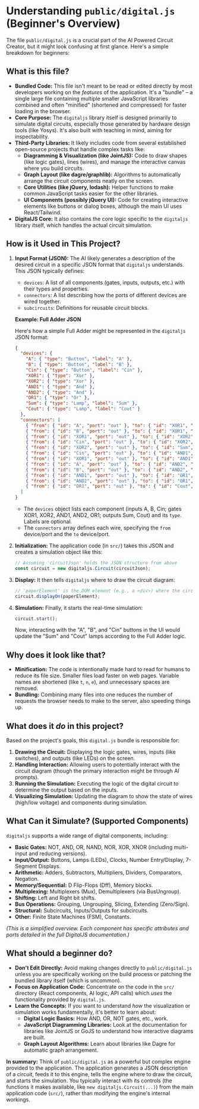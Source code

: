 # Understanding `public/digital.js` (Beginner's Overview)

The file `public/digital.js` is a crucial part of the AI Powered Circuit Creator, but it might look confusing at first glance. Here's a simple breakdown for beginners:

## What is this file?

*   **Bundled Code:** This file isn't meant to be read or edited directly by most developers working on the *features* of the application. It's a "bundle" – a single large file containing multiple smaller JavaScript libraries combined and often "minified" (shortened and compressed) for faster loading in the browser.
*   **Core Purpose:** The `digitaljs` library itself is designed primarily to simulate digital circuits, especially those generated by hardware design tools (like Yosys). It's also built with teaching in mind, aiming for inspectability.
*   **Third-Party Libraries:** It likely includes code from several established open-source projects that handle complex tasks like:
    *   **Diagramming & Visualization (like JointJS):** Code to draw shapes (like logic gates), lines (wires), and manage the interactive canvas where you build circuits.
    *   **Graph Layout (like dagre/graphlib):** Algorithms to automatically arrange the circuit components neatly on the screen.
    *   **Core Utilities (like jQuery, lodash):** Helper functions to make common JavaScript tasks easier for the other libraries.
    *   **UI Components (possibly jQuery UI):** Code for creating interactive elements like buttons or dialog boxes, although the main UI uses React/Tailwind.
*   **DigitalJS Core:** It also contains the core logic specific to the `digitaljs` library itself, which handles the actual circuit simulation.

## How is it Used in This Project?

1.  **Input Format (JSON):** The AI likely generates a description of the desired circuit in a specific JSON format that `digitaljs` understands. This JSON typically defines:
    *   `devices`: A list of all components (gates, inputs, outputs, etc.) with their types and properties.
    *   `connectors`: A list describing how the ports of different devices are wired together.
    *   `subcircuits`: Definitions for reusable circuit blocks.

    **Example: Full Adder JSON**

    Here's how a simple Full Adder might be represented in the `digitaljs` JSON format:

    ```json
    {
      "devices": {
        "A": { "type": "Button", "label": "A" },
        "B": { "type": "Button", "label": "B" },
        "Cin": { "type": "Button", "label": "Cin" },
        "XOR1": { "type": "Xor" },
        "XOR2": { "type": "Xor" },
        "AND1": { "type": "And" },
        "AND2": { "type": "And" },
        "OR1": { "type": "Or" },
        "Sum": { "type": "Lamp", "label": "Sum" },
        "Cout": { "type": "Lamp", "label": "Cout" }
      },
      "connectors": [
        { "from": { "id": "A", "port": "out" }, "to": { "id": "XOR1", "port": "in1" } },
        { "from": { "id": "B", "port": "out" }, "to": { "id": "XOR1", "port": "in2" } },
        { "from": { "id": "XOR1", "port": "out" }, "to": { "id": "XOR2", "port": "in1" } },
        { "from": { "id": "Cin", "port": "out" }, "to": { "id": "XOR2", "port": "in2" } },
        { "from": { "id": "XOR2", "port": "out" }, "to": { "id": "Sum", "port": "in" } },
        { "from": { "id": "Cin", "port": "out" }, "to": { "id": "AND1", "port": "in1" } },
        { "from": { "id": "XOR1", "port": "out" }, "to": { "id": "AND1", "port": "in2" } },
        { "from": { "id": "A", "port": "out" }, "to": { "id": "AND2", "port": "in1" } },
        { "from": { "id": "B", "port": "out" }, "to": { "id": "AND2", "port": "in2" } },
        { "from": { "id": "AND1", "port": "out" }, "to": { "id": "OR1", "port": "in1" } },
        { "from": { "id": "AND2", "port": "out" }, "to": { "id": "OR1", "port": "in2" } },
        { "from": { "id": "OR1", "port": "out" }, "to": { "id": "Cout", "port": "in" } }
      ]
    }
    ```
    *   The `devices` object lists each component (inputs A, B, Cin; gates XOR1, XOR2, AND1, AND2, OR1; outputs Sum, Cout) and its `type`. Labels are optional.
    *   The `connectors` array defines each wire, specifying the `from` device/port and the `to` device/port.

2.  **Initialization:** The application code (in `src/`) takes this JSON and creates a simulation object like this:
    ```javascript
    // Assuming 'circuitJson' holds the JSON structure from above
    const circuit = new digitaljs.Circuit(circuitJson);
    ```
3.  **Display:** It then tells `digitaljs` where to draw the circuit diagram:
    ```javascript
    // 'paperElement' is the DOM element (e.g., a <div>) where the circuit should be drawn
    circuit.displayOn(paperElement);
    ```
4.  **Simulation:** Finally, it starts the real-time simulation:
    ```javascript
    circuit.start();
    ```
    Now, interacting with the "A", "B", and "Cin" buttons in the UI would update the "Sum" and "Cout" lamps according to the Full Adder logic.

## Why does it look like that?

*   **Minification:** The code is intentionally made hard to read for humans to reduce its file size. Smaller files load faster on web pages. Variable names are shortened (like `t`, `n`, `e`), and unnecessary spaces are removed.
*   **Bundling:** Combining many files into one reduces the number of requests the browser needs to make to the server, also speeding things up.

## What does it *do* in this project?

Based on the project's goals, this `digital.js` bundle is responsible for:

1.  **Drawing the Circuit:** Displaying the logic gates, wires, inputs (like switches), and outputs (like LEDs) on the screen.
2.  **Handling Interaction:** Allowing users to potentially interact with the circuit diagram (though the primary interaction might be through AI prompts).
3.  **Running the Simulation:** Executing the logic of the digital circuit to determine the output based on the inputs.
4.  **Visualizing Simulation:** Updating the diagram to show the state of wires (high/low voltage) and components during simulation.

## What Can it Simulate? (Supported Components)

`digitaljs` supports a wide range of digital components, including:

*   **Basic Gates:** NOT, AND, OR, NAND, NOR, XOR, XNOR (including multi-input and reducing versions).
*   **Input/Output:** Buttons, Lamps (LEDs), Clocks, Number Entry/Display, 7-Segment Displays.
*   **Arithmetic:** Adders, Subtractors, Multipliers, Dividers, Comparators, Negation.
*   **Memory/Sequential:** D Flip-Flops (Dff), Memory blocks.
*   **Multiplexing:** Multiplexers (Mux), Demultiplexers (via BusUngroup).
*   **Shifting:** Left and Right bit shifts.
*   **Bus Operations:** Grouping, Ungrouping, Slicing, Extending (Zero/Sign).
*   **Structural:** Subcircuits, Inputs/Outputs for subcircuits.
*   **Other:** Finite State Machines (FSM), Constants.

*(This is a simplified overview. Each component has specific attributes and ports detailed in the full DigitalJS documentation.)*

## What should a beginner do?

*   **Don't Edit Directly:** Avoid making changes directly to `public/digital.js` unless you are specifically working on the build process or patching the bundled library itself (which is uncommon).
*   **Focus on Application Code:** Concentrate on the code in the `src/` directory (React components, AI logic, API calls) which *uses* the functionality provided by `digital.js`.
*   **Learn the Concepts:** If you want to understand *how* the visualization or simulation works fundamentally, it's better to learn about:
    *   **Digital Logic Basics:** How AND, OR, NOT gates, etc., work.
    *   **JavaScript Diagramming Libraries:** Look at the documentation for libraries like JointJS or GoJS to understand how interactive diagrams are built.
    *   **Graph Layout Algorithms:** Learn about libraries like Dagre for automatic graph arrangement.

**In summary:** Think of `public/digital.js` as a powerful but complex engine provided to the application. The application generates a JSON description of a circuit, feeds it to this engine, tells the engine where to draw the circuit, and starts the simulation. You typically interact with its controls (the functions it makes available, like `new digitaljs.Circuit(...)`) from the main application code (`src/`), rather than modifying the engine's internal workings.
